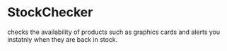 # StockChecker
checks the availability of products such as graphics cards and alerts you instatnly when they are back in stock.
